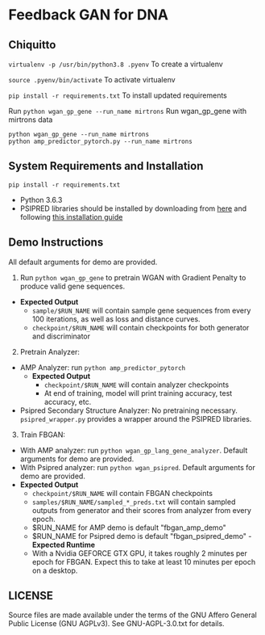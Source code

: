 # Feedback GAN for DNA

## Chiquitto

```virtualenv -p /usr/bin/python3.8 .pyenv```
To create a virtualenv

```source .pyenv/bin/activate```
To activate virtualenv

```pip install -r requirements.txt```
To install updated requirements

Run `python wgan_gp_gene --run_name mirtrons`
Run wgan_gp_gene with mirtrons data

```
python wgan_gp_gene --run_name mirtrons
python amp_predictor_pytorch.py --run_name mirtrons
```

## System Requirements and Installation

```pip install -r requirements.txt```
- Python 3.6.3
- PSIPRED libraries should be installed by downloading from [here](http://bioinfadmin.cs.ucl.ac.uk/downloads/psipred/) and following [this installation guide](http://bioinfadmin.cs.ucl.ac.uk/downloads/psipred/README)

## Demo Instructions
All default arguments for demo are provided.

1) Run `python wgan_gp_gene` to pretrain WGAN with Gradient Penalty to produce valid gene sequences.
  - **Expected Output**
    - `sample/$RUN_NAME` will contain sample gene sequences from every 100 iterations, as well as loss and distance curves.
    - `checkpoint/$RUN_NAME` will contain checkpoints for both generator and discriminator

2) Pretrain Analyzer:
  - AMP Analyzer: run `python amp_predictor_pytorch`
    - **Expected Output**
      - `checkpoint/$RUN_NAME` will contain analyzer checkpoints
      - At end of training, model will print training accuracy, test accuracy, etc.
  - Psipred Secondary Structure Analyzer: No pretraining necessary. `psipred_wrapper.py` provides a wrapper around the PSIPRED libraries.

3) Train FBGAN:
  - With AMP analyzer: run `python wgan_gp_lang_gene_analyzer`. Default arguments for demo are provided.
  - With Psipred analyzer: run `python wgan_psipred`. Default arguments for demo are provided.
  - **Expected Output**
    - `checkpoint/$RUN_NAME` will contain FBGAN checkpoints
    - `samples/$RUN_NAME/sampled_*_preds.txt` will contain sampled outputs from generator and their scores from analyzer from every epoch.
    - $RUN_NAME for AMP demo is default "fbgan_amp_demo"
    - $RUN_NAME for Psipred demo is default "fbgan_psipred_demo"
  -**Expected Runtime**
    - With a Nvidia GEFORCE GTX GPU, it takes roughly 2 minutes per epoch for FBGAN. Expect this to take at least 10 minutes per epoch on a desktop.

## LICENSE
  Source files are made available under the terms of the GNU Affero General Public License (GNU AGPLv3). See GNU-AGPL-3.0.txt for details.
